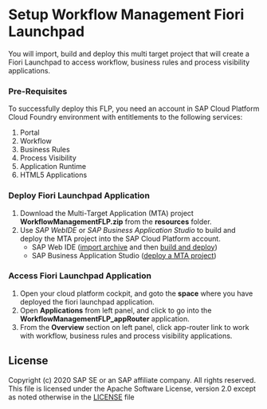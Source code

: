 # Setup Workflow Management Fiori Launchpad

You will import, build and deploy this multi target project that will create a Fiori Launchpad to access workflow, business rules and process visibility applications.

### Pre-Requisites
To successfully deploy this FLP, you need an account in SAP Cloud Platform Cloud Foundry environment with entitlements to the following services:
1. Portal
2. Workflow
3. Business Rules
4. Process Visibility
5. Application Runtime 
6. HTML5 Applications

### Deploy Fiori Launchpad Application
1. Download the Multi-Target Application (MTA) project **WorkflowManagementFLP.zip** from the **resources** folder.
2. Use *SAP WebIDE* or *SAP Business Application Studio* to build and deploy the MTA project into the SAP Cloud Platform account.
    - SAP Web IDE ([import archive](https://help.sap.com/viewer/825270ffffe74d9f988a0f0066ad59f0/CF/en-US/344e8c91e33b4ae8b4032709c45776a3.html) and then [build and deploy](https://help.sap.com/viewer/825270ffffe74d9f988a0f0066ad59f0/CF/en-US/1b0a7a0938944c7fac978d4b8e23a63f.html))
    - SAP Business Application Studio ([deploy a MTA project](https://help.sap.com/viewer/9d1db9835307451daa8c930fbd9ab264/Cloud/en-US/97ef204c568c4496917139cee61224a6.html))

### Access Fiori Launchpad Application
1. Open your cloud platform cockpit, and goto the **space** where you have deployed the fiori launchpad application.
2. Open **Applications** from left panel, and click to go into the **WorkflowManagementFLP_appRouter** application.
3. From the **Overview** section on left panel, click app-router link to work with workflow, business rules and process visibility applications.

## License
Copyright (c) 2020 SAP SE or an SAP affiliate company. All rights reserved. This file is licensed under the Apache Software License, version 2.0 except as noted otherwise in the [LICENSE](https://github.com/SAP-samples/fsm-extension-sample/blob/master/LICENSE) file
